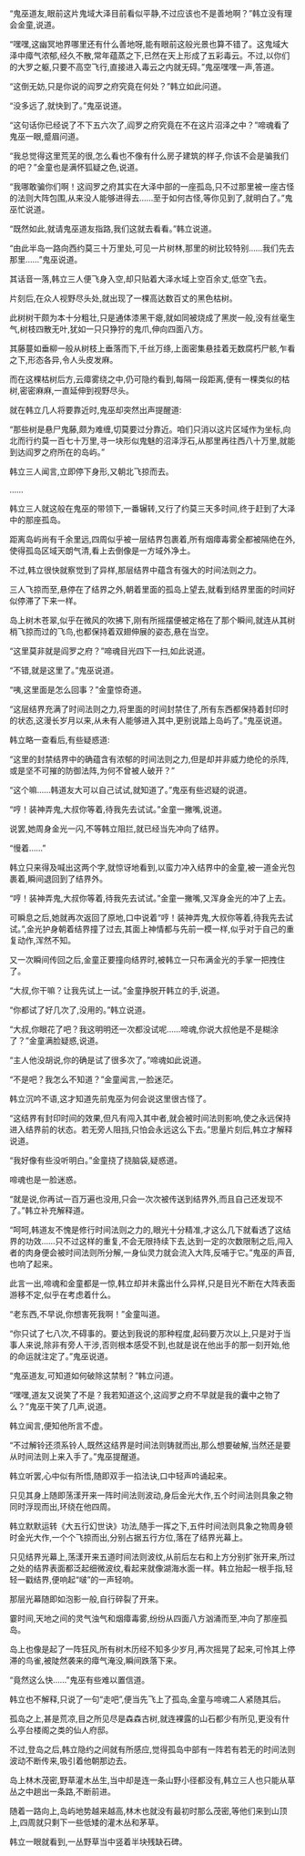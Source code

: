 
“鬼巫道友,眼前这片鬼域大泽目前看似平静,不过应该也不是善地啊？”韩立没有理会金童,说道。

“嘿嘿,这幽冥地界哪里还有什么善地呀,能有眼前这般光景也算不错了。这鬼域大泽中瘴气浓郁,经久不散,常年蕴蒸之下,已然在天上形成了五彩毒云。不过,以你们的大罗之躯,只要不高空飞行,直接进入毒云之内就无碍。”鬼巫嘿嘿一声,答道。

“这倒无妨,只是你说的阎罗之府究竟在何处？”韩立如此问道。

“没多远了,就快到了。”鬼巫说道。

“这句话你已经说了不下五六次了,阎罗之府究竟在不在这片沼泽之中？”啼魂看了鬼巫一眼,蹙眉问道。

“我总觉得这里荒芜的很,怎么看也不像有什么房子建筑的样子,你该不会是骗我们的吧？”金童也是满怀狐疑之色,说道。

“我哪敢骗你们啊！这阎罗之府其实在大泽中部的一座孤岛,只不过那里被一座古怪的法则大阵包围,从来没人能够进得去……至于如何古怪,等你见到了,就明白了。”鬼巫忙说道。

“既然如此,就请鬼巫道友指路,我们这就去看看。”韩立说道。

“由此半岛一路向西约莫三十万里处,可见一片树林,那里的树比较特别……我们先去那里……”鬼巫说道。

其话音一落,韩立三人便飞身入空,却只贴着大泽水域上空百余丈,低空飞去。

片刻后,在众人视野尽头处,就出现了一棵高达数百丈的黑色枯树。

此树树干颇为本十分粗壮,只是通体漆黑干瘪,就如同被烧成了黑炭一般,没有丝毫生气,树枝四散无叶,犹如一只只狰狞的鬼爪,伸向四面八方。

其藤蔓如垂柳一般从树枝上垂落而下,千丝万绦,上面密集悬挂着无数腐朽尸骸,乍看之下,形态各异,令人头皮发麻。

而在这棵枯树后方,云瘴雾绕之中,仍可隐约看到,每隔一段距离,便有一棵类似的枯树,密密麻麻,一直延伸到视野尽头。

就在韩立几人将要靠近时,鬼巫却突然出声提醒道:

“那些树是悬尸鬼藤,颇为难缠,切莫要过分靠近。咱们只消以这片区域作为坐标,向北而行约莫一百七十万里,寻一块形似鬼魅的沼泽浮石,从那里再往西八十万里,就能到达阎罗之府所在的岛屿。”

韩立三人闻言,立即停下身形,又朝北飞掠而去。

……

韩立三人就这般在鬼巫的带领下,一番辗转,又行了约莫三天多时间,终于赶到了大泽中的那座孤岛。

距离岛屿尚有千余里远,四周似乎被一层结界包裹着,所有烟瘴毒雾全都被隔绝在外,使得孤岛区域天朗气清,看上去倒像是一方域外净土。

不过,韩立很快就察觉到了异样,那层结界中蕴含有强大的时间法则之力。

三人飞掠而至,悬停在了结界之外,朝着里面的孤岛上望去,就看到结界里面的时间好似停滞了下来一样。

岛上树木苍翠,似乎在微风的吹拂下,刚有所摇摆便被定格在了那个瞬间,就连从其树梢飞掠而过的飞鸟,也都保持着双翅伸展的姿态,悬在当空。

“这里莫非就是阎罗之府？”啼魂目光四下一扫,如此说道。

“不错,就是这里了。”鬼巫说道。

“咦,这里面是怎么回事？”金童惊奇道。

“这层结界充满了时间法则之力,将里面的时间封禁住了,所有东西都保持着封印时的状态,这漫长岁月以来,从未有人能够进入其中,更别说踏上岛屿了。”鬼巫说道。

韩立略一查看后,有些疑惑道:

“这里的封禁结界中的确蕴含有浓郁的时间法则之力,但是却并非威力绝伦的杀阵,或是坚不可摧的防御法阵,为何不曾被人破开？”

“这个嘛……韩道友大可以自己试试,就知道了。”鬼巫有些迟疑的说道。

“哼！装神弄鬼,大叔你等着,待我先去试试。”金童一撇嘴,说道。

说罢,她周身金光一闪,不等韩立阻拦,就已经当先冲向了结界。

“慢着……”

韩立只来得及喊出这两个字,就惊讶地看到,以蛮力冲入结界中的金童,被一道金光包裹着,瞬间退回到了结界外。

“哼！装神弄鬼,大叔你等着,待我先去试试。”金童一撇嘴,又浑身金光的冲了上去。

可瞬息之后,她就再次返回了原地,口中说着“哼！装神弄鬼,大叔你等着,待我先去试试。”,金光护身朝着结界撞了过去,其面上神情都与先前一模一样,似乎对于自己的重复动作,浑然不知。

又一次瞬间传回之后,金童正要撞向结界时,被韩立一只布满金光的手掌一把拽住了。

“大叔,你干嘛？让我先试上一试。”金童挣脱开韩立的手,说道。

“你都试了好几次了,没用的。”韩立说道。

“大叔,你眼花了吧？我这明明还一次都没试呢……啼魂,你说大叔他是不是糊涂了？”金童满脸疑惑,说道。

“主人他没胡说,你的确是试了很多次了。”啼魂如此说道。

“不是吧？我怎么不知道？”金童闻言,一脸迷茫。

韩立沉吟不语,这才知道先前鬼巫为何会说这里很古怪了。

“这结界有封印时间的效果,但凡有闯入其中者,就会被时间法则影响,使之永远保持进入结界前的状态。若无旁人阻挡,只怕会永远这么下去。”思量片刻后,韩立才解释说道。

“我好像有些没听明白。”金童挠了挠脑袋,疑惑道。

啼魂也是一脸迷惑。

“就是说,你再试一百万遍也没用,只会一次次被传送到结界外,而且自己还发现不了。”韩立补充解释道。

“呵呵,韩道友不愧是修行时间法则之力的,眼光十分精准,才这么几下就看透了这结界的功效……只不过这样的重复,不会无限持续下去,达到一定的次数限制之后,闯入者的肉身便会被时间法则所分解,一身仙灵力就会流入大阵,反哺于它。”鬼巫的声音,也响了起来。

此言一出,啼魂和金童都是一惊,韩立却并未露出什么异样,只是目光不断在大阵表面游移不定,似乎在考虑着什么。

“老东西,不早说,你想害死我啊！”金童叫道。

“你只试了七八次,不碍事的。要达到我说的那种程度,起码要万次以上,只是对于当事人来说,除非有旁人干涉,否则根本感受不到,也就是说在他出手的那一刻开始,他的命运就注定了。”鬼巫说道。

“鬼巫道友,可知道如何破除这禁制？”韩立问道。

“嘿嘿,道友又说笑了不是？我若知道这个,这阎罗之府不早就是我的囊中之物了么？”鬼巫干笑了几声,说道。

韩立闻言,便知他所言不虚。

“不过解铃还须系铃人,既然这结界是时间法则铸就而出,那么想要破解,当然还是要从时间法则上来入手了。”鬼巫提醒道。

韩立听罢,心中似有所悟,随即双手一掐法诀,口中轻声吟诵起来。

只见其身上随即荡漾开来一阵时间法则波动,身后金光大作,五个时间法则具象之物同时浮现而出,环绕在他四周。

韩立默默运转《大五行幻世诀》功法,随手一挥之下,五件时间法则具象之物周身顿时金光大作,一个个飞掠而出,分别占据五行方位,落在了结界光幕上。

只见结界光幕上,荡漾开来五道时间法则波纹,从前后左右和上方分别扩张开来,所过之处的结界表面都泛起细微波纹,看起来就像湖海水面一样。韩立抬起一根手指,轻轻一戳结界,便响起“啵”的一声轻响。

那层光幕随即如泡影一般,自行碎裂了开来。

霎时间,天地之间的灵气浊气和烟瘴毒雾,纷纷从四面八方汹涌而至,冲向了那座孤岛。

岛上也像是起了一阵狂风,所有树木历经不知多少岁月,再次摇晃了起来,可怜其上停滞的鸟雀,被陡然袭来的瘴气淹没,瞬间跌落下来。

“竟然这么快……”鬼巫有些难以置信道。

韩立也不解释,只说了一句“走吧”,便当先飞上了孤岛,金童与啼魂二人紧随其后。

孤岛之上,甚是荒凉,目之所见尽是森森古树,就连裸露的山石都少有所见,更没有什么亭台楼阁之类的仙人府邸。

不过,登岛之后,韩立隐约之间就有所感应,觉得孤岛中部有一阵若有若无的时间法则波动不断传来,吸引着他朝那边去。

岛上林木茂密,野草灌木丛生,当中却是连一条山野小径都没有,韩立三人也只能从草丛之中趟出一条路,不断前进。

随着一路向上,岛屿地势越来越高,林木也就没有最初时那么茂密,等他们来到山顶上,四周就只剩下一些低矮的灌木丛和茅草。

韩立一眼就看到,一丛野草当中竖着半块残缺石碑。